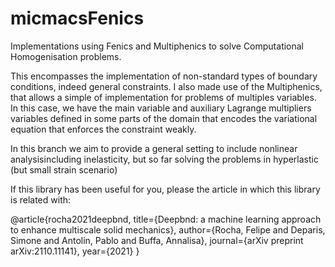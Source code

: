 # micmacsFenics
Implementations using Fenics and Multiphenics to solve Computational Homogenisation problems. 

This encompasses the implementation of non-standard types of boundary conditions, indeed general constraints. I also made use of the Multiphenics, that allows a simple of implementation for problems of multiples variables. In this case, we have the main variable and auxiliary Lagrange multipliers variables defined in some parts of the domain that encodes the variational equation that enforces the constraint weakly. 

In this branch we aim to provide a general setting to include nonlinear analysisincluding inelasticity, but so far solving the problems in hyperlastic (but small strain scenario)
 
If this library has been useful for you, please the article in which this library is related with:

@article{rocha2021deepbnd,
  title={Deepbnd: a machine learning approach to enhance multiscale solid mechanics},
  author={Rocha, Felipe and Deparis, Simone and Antolin, Pablo and Buffa, Annalisa},
  journal={arXiv preprint arXiv:2110.11141},
  year={2021}
}
